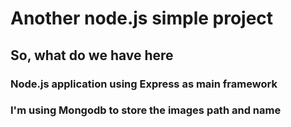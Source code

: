 # Another node.js simple project

## So, what do we have here
### Node.js application using Express as main framework
### I'm using Mongodb to store the images path and name
